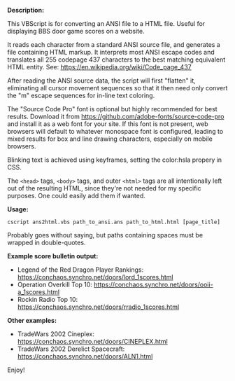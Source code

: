 **Description:**

  This VBScript is for converting an ANSI file to a HTML file.  Useful for
  displaying BBS door game scores on a website.

  It reads each character from a standard ANSI source file, and generates
  a file containing HTML markup.  It interprets most ANSI escape codes
  and translates all 255 codepage 437 characters to the best matching
  equivalent HTML entity.
  See: https://en.wikipedia.org/wiki/Code_page_437

  After reading the ANSI source data, the script will first "flatten" it,
  eliminating all cursor movement sequences so that it then need only convert 
  the "m" escape sequences for in-line text coloring.

  The "Source Code Pro" font is optional but highly recommended for best
  results. Download it from https://github.com/adobe-fonts/source-code-pro
  and install it as a web font for your site.  If this font is not present,
  web browsers will default to whatever monospace font is configured,
  leading to mixed results for box and line drawing characters,
  especially on mobile browsers.

  Blinking text is achieved using keyframes, setting the color:hsla propery
  in CSS.

  The `<head>` tags, `<body>` tags, and outer `<html>` tags are all 
  intentionally left out of the resulting HTML, since they're not needed 
  for my specific purposes. One could easily add them if wanted.

**Usage:**

  `cscript ans2html.vbs path_to_ansi.ans path_to_html.html [page_title]`

Probably goes without saying, but paths containing spaces must be wrapped
in double-quotes.
  
**Example score bulletin output:**
  - Legend of the Red Dragon Player Rankings: https://conchaos.synchro.net/doors/lord_1scores.html
  - Operation Overkill Top 10: https://conchaos.synchro.net/doors/ooii-a_1scores.html
  - Rockin Radio Top 10: https://conchaos.synchro.net/doors/rradio_1scores.html

**Other examples:**
  - TradeWars 2002 Cineplex: https://conchaos.synchro.net/doors/CINEPLEX.html
  - TradeWars 2002 Derelict Spacecraft: https://conchaos.synchro.net/doors/ALN1.html

Enjoy!
